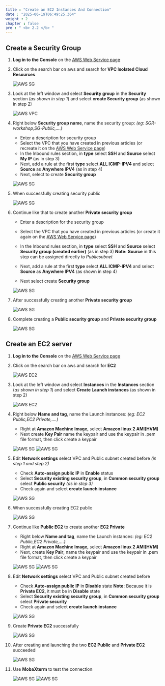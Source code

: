 ```yaml
---
title : "Create an EC2 Instances And Connection"
date : "2025-06-19T06:49:25.364"
weight : 2
chapter : false
pre : " <b> 2.2 </b> "
---
```


## Create a Security Group

1. **Log in to the Console** on the [AWS Web Service page](https://aws.amazon.com/)

2. Click on the search bar on aws and search for **VPC Isolated Cloud Resources**

    ![AWS SG](/images/2/12001.png?featherlight=false&width=90pc)

3. Look at the left window and select **Security group** in the **Security** section (*as shown in step 1*) and select **create Security group** (as shown in step 2)

    ![AWS VPC](/images/3/13002.png?featherlight=false&width=90pc)

4. Right below **Security group name**, name the security group: *(eg: SGR-workshop,SG-Public,....)*

   + Enter a description for security group
   + Select the VPC that you have created in previous articles (or recreate it on the [AWS Web Service page](https://ap-southeast-1.console.aws.amazon.com/vpcconsole/home?region=ap-southeast-1#vpcs:))
   + In the Inbound rules section, in **type** select **SSH** and **Source** select **My IP** (as in step 3)
   + Next, add a rule at the first **type** select **ALL ICMP-IPV4** and select **Source** as **Anywhere IPV4** (as in step 4)
   + Next, select to create **Security group**

    ![AWS SG](/images/3/13003.png?featherlight=false&width=90pc)

5. When successfully creating security public

    ![AWS SG](/images/3/13004.png?featherlight=false&width=90pc)

6. Continue like that to create another **Private security group**

   + Enter a description for the security group

   + Select the VPC that you have created in previous articles (or create it again on the [AWS Web Service page](https://ap-southeast-1.console.aws.amazon.com/vpcconsole/home?region=ap-southeast-1#vpcs:))
   + In the Inbound rules section, in **type** select **SSH** and **Source** select **Security group (created earlier)** (as in step 3)
   **Note:** **Source** in this step can be assigned directly to *Publicsubnet*

   + Next, add a rule at the first **type** select **ALL ICMP-IPV4** and select **Source** as **Anywhere IPV4** (as shown in step 4)
   + Next select create **Security group**

    ![AWS SG](/images/3/13005.png?featherlight=false&width=90pc)

7. After successfully creating another **Private security group**

    ![AWS SG](/images/3/13006.png?featherlight=false&width=90pc)

8. Complete creating a **Public security group** and **Private security group**

    ![AWS SG](/images/3/13007.png?featherlight=false&width=90pc)

## Create an EC2 server

1. **Log in to the Console** on the [AWS Web Service page](https://aws.amazon.com/)

2. Click on the search bar on aws and search for **EC2**

    ![AWS EC2](/images/3/13001.png?featherlight=false&width=90pc)

3. Look at the left window and select **Instances** in the **Instances** section (*as shown in step 1*) and select **Create Launch instances** (as shown in step 2)

    ![AWS EC2](/images/3/13008.png?featherlight=false&width=90pc)

4. Right below **Name and tag**, name the Launch instances: *(eg: EC2 Public,EC2 Private,....)*

   + Right at **Amazon Machine Image**, select **Amazon linux 2 AMI(HVM)**
   + Next create **Key Pair** name the keypair and use the keypair in .pem file format, then click create a keypair

   ![AWS SG](/images/3/13009.png?featherlight=false&width=90pc)
   ![AWS SG](/images/3/13010.png?featherlight=false&width=90pc)

5. Edit **Network settings** select VPC and Public subnet created before *(in step 1 and step 2)*

   + Check **Auto-assign public IP** in **Enable** status
   + Select **Security existing security group**, in **Common security group** select **Public security** *(as in step 3)*
   + Check again and select **create launch instance**

   ![AWS SG](/images/3/13011.png?featherlight=false&width=90pc)

6. When successfully creating EC2 public

    ![AWS SG](/images/3/13012.png?featherlight=false&width=90pc)

7. Continue like **Public EC2** to create another **EC2 Private**

    + Right below **Name and tag**, name the Launch instances: *(eg: EC2 Public,EC2 Private,....)*
    + Right at **Amazon Machine Image**, select **Amazon linux 2 AMI(HVM)**
    + Next, create **Key Pair**, name the keypair and use the keypair in .pem file format, then click create a keypair

    ![AWS SG](/images/3/13013.png?featherlight=false&width=90pc)
    ![AWS SG](/images/3/13010.png?featherlight=false&width=90pc)

8. Edit **Network settings** select VPC and Public subnet created before

   + Check **Auto-assign public IP** in **Disable** state
   **Note:** Because it is **Private EC2**, it must be in **Disable** state
   + Select **Security existing security group**, in **Common security group** select **Private security**
   + Check again and select **create launch instance**

    ![AWS SG](/images/3/13014.png?featherlight=false&width=90pc)

1. Create **Private EC2** successfully

    ![AWS SG](/images/3/13015.png?featherlight=false&width=90pc)

11. After creating and launching the two **EC2 Public** and **Private EC2** succeeded 

    ![AWS SG](/images/3/13016.png?featherlight=false&width=90pc)

12. Use **MobaXterm** to test the connection 

    ![AWS SG](/images/3/13018.png?featherlight=false&width=50pc) 
    ![AWS SG](/images/3/13019.png?featherlight=false&width=50pc)